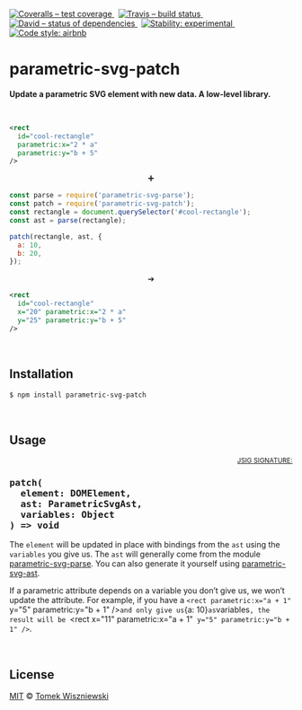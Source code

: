 [![Coveralls – test coverage
](https://img.shields.io/coveralls/parametric-svg/patch.svg?style=flat-square)
](https://coveralls.io/r/parametric-svg/patch)
 [![Travis – build status
](https://img.shields.io/travis/parametric-svg/patch/master.svg?style=flat-square)
](https://travis-ci.org/parametric-svg/patch)
 [![David – status of dependencies
](https://img.shields.io/david/parametric-svg/patch.svg?style=flat-square)
](https://david-dm.org/parametric-svg/patch)
 [![Stability: experimental
](https://img.shields.io/badge/stability-experimental-yellow.svg?style=flat-square)
](https://nodejs.org/api/documentation.html#documentation_stability_index)
 [![Code style: airbnb
](https://img.shields.io/badge/code%20style-airbnb-777777.svg?style=flat-square)
](https://github.com/airbnb/javascript)




parametric-svg-patch
====================

**Update a parametric SVG element with new data. A low-level library.**


<a                                                 id="/example"></a>&nbsp;

```xml
<rect
  id="cool-rectangle"
  parametric:x="2 * a"
  parametric:y="b + 5"
/>
```

<p align="center">➕</p>

```js
const parse = require('parametric-svg-parse');
const patch = require('parametric-svg-patch');
const rectangle = document.querySelector('#cool-rectangle');
const ast = parse(rectangle);

patch(rectangle, ast, {
  a: 10,
  b: 20,
});
```

<p align="center">➔</p>

```xml
<rect
  id="cool-rectangle"
  x="20" parametric:x="2 * a"
  y="25" parametric:y="b + 5"
/>
```




<a                                                 id="/installation"></a>&nbsp;

Installation
------------

```sh
$ npm install parametric-svg-patch
```




<a                                                        id="/usage"></a>&nbsp;

Usage
-----

<!-- @doxie.inject start -->
<!-- Don’t remove or change the comment above – that can break automatic updates. -->
<p align="right"><sub><a href="http://jsig.biz/">JSIG SIGNATURE:</a></sub></p>

<h3><pre>
patch(
  element: DOMElement,
  ast: ParametricSvgAst,
  variables: Object
) => void
</pre></h3>

The `element` will be updated in place with bindings from the `ast` using
the `variables` you give us. The `ast` will generally come from the module
[parametric-svg-parse][]. You can also generate it yourself using
[parametric-svg-ast][].

If a parametric attribute depends on a variable you don’t give us, we won’t
update the attribute. For example, if you have
a `<rect parametric:x="a + 1"` y="5" parametric:y="b + 1" />` and only
give us `{a: 10}` as `variables`, the result will be
`<rect x="11" parametric:x="a + 1"` y="5" parametric:y="b + 1" />`.

[parametric-svg-parse]:  https://npmjs.com/package/parametric-svg-parse
[parametric-svg-ast]:    https://npmjs.com/package/parametric-svg-ast
<!-- Don’t remove or change the comment below – that can break automatic updates. More info at <http://npm.im/doxie.inject>. -->
<!-- @doxie.inject end -->




<a                                                      id="/license"></a>&nbsp;

License
-------

[MIT][] © [Tomek Wiszniewski][]

[MIT]: ./License.md
[Tomek Wiszniewski]: https://github.com/tomekwi
